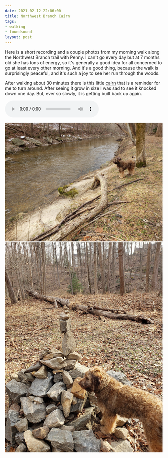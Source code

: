 ```yaml
---
date: 2021-02-12 22:06:00
title: Northwest Branch Cairn
tags:
- walking
- foundsound
layout: post
---
```



Here is a short recording and a couple photos from my morning walk along
the Northwest Branch trail with Penny. I can't go every day but at 7 months
old she has tons of energy, so it's generally a good idea for all concerned
to go at least every other morning. And it's a good thing, because the walk
is surprisingly peaceful, and it's such a joy to see her run through the
woods.

After walking about 30 minutes there is this little [cairn] that is
a reminder for me to turn around. After seeing it grow in size I was sad to
see it knocked down one day. But, ever so slowly, it is getting built back
up again. 

<audio autoplay controls>
  <source src="/audio/20210210-trail.mp3">
</audio>

<br>

<a href="https://www.flickr.com/photos/inkdroid/50937002656/"><img class="img-responsive" src="/images/nwbranch.jpg"></a><br>
<a href="https://www.flickr.com/photos/inkdroid/50936317138/"><img class="img-responsive" src="/images/rocks.jpg"></a><br>

[cairn]: https://en.wikipedia.org/wiki/Cairn
